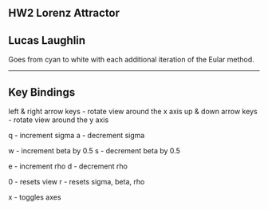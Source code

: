 HW2 Lorenz Attractor
--------------------
Lucas Laughlin
----------------------------------------------------------
Goes from cyan to white with each additional iteration of the Eular method.

----------------------------------------------------------
Key Bindings
----------------------------------------------------------

left & right arrow keys - rotate view around the x axis
up & down arrow keys - rotate view around the y axis

q - increment sigma
a - decrement sigma

w - increment beta by 0.5
s - decrement beta by 0.5

e - increment rho 
d - decrement rho

0 - resets view
r - resets sigma, beta, rho

x - toggles axes
